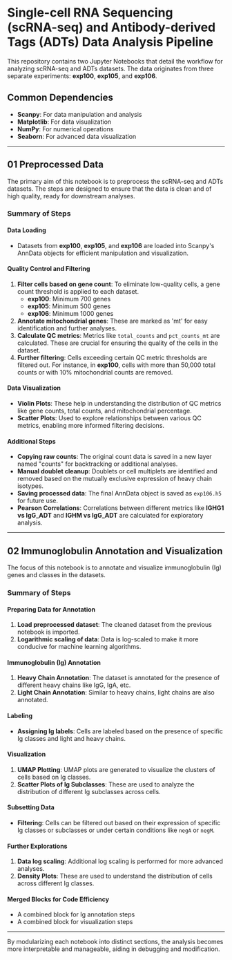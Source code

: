# Single-cell RNA Sequencing (scRNA-seq) and Antibody-derived Tags (ADTs) Data Analysis Pipeline

This repository contains two Jupyter Notebooks that detail the workflow for analyzing scRNA-seq and ADTs datasets. The data originates from three separate experiments: **exp100**, **exp105**, and **exp106**.

## Common Dependencies

- **Scanpy**: For data manipulation and analysis
- **Matplotlib**: For data visualization
- **NumPy**: For numerical operations
- **Seaborn**: For advanced data visualization

---

## 01 Preprocessed Data

The primary aim of this notebook is to preprocess the scRNA-seq and ADTs datasets. The steps are designed to ensure that the data is clean and of high quality, ready for downstream analyses.

### Summary of Steps

#### Data Loading

- Datasets from **exp100**, **exp105**, and **exp106** are loaded into Scanpy's AnnData objects for efficient manipulation and visualization.

#### Quality Control and Filtering

1. **Filter cells based on gene count**: To eliminate low-quality cells, a gene count threshold is applied to each dataset.
    - **exp100**: Minimum 700 genes
    - **exp105**: Minimum 500 genes
    - **exp106**: Minimum 1000 genes
2. **Annotate mitochondrial genes**: These are marked as 'mt' for easy identification and further analyses.
3. **Calculate QC metrics**: Metrics like `total_counts` and `pct_counts_mt` are calculated. These are crucial for ensuring the quality of the cells in the dataset.
4. **Further filtering**: Cells exceeding certain QC metric thresholds are filtered out. For instance, in **exp100**, cells with more than 50,000 total counts or with 10% mitochondrial counts are removed.

#### Data Visualization

- **Violin Plots**: These help in understanding the distribution of QC metrics like gene counts, total counts, and mitochondrial percentage.
- **Scatter Plots**: Used to explore relationships between various QC metrics, enabling more informed filtering decisions.

#### Additional Steps

- **Copying raw counts**: The original count data is saved in a new layer named "counts" for backtracking or additional analyses.
- **Manual doublet cleanup**: Doublets or cell multiplets are identified and removed based on the mutually exclusive expression of heavy chain isotypes.
- **Saving processed data**: The final AnnData object is saved as `exp106.h5` for future use.
- **Pearson Correlations**: Correlations between different metrics like **IGHG1 vs IgG_ADT** and **IGHM vs IgG_ADT** are calculated for exploratory analysis.

---

## 02 Immunoglobulin Annotation and Visualization

The focus of this notebook is to annotate and visualize immunoglobulin (Ig) genes and classes in the datasets.

### Summary of Steps

#### Preparing Data for Annotation

1. **Load preprocessed dataset**: The cleaned dataset from the previous notebook is imported.
2. **Logarithmic scaling of data**: Data is log-scaled to make it more conducive for machine learning algorithms.

#### Immunoglobulin (Ig) Annotation

1. **Heavy Chain Annotation**: The dataset is annotated for the presence of different heavy chains like IgG, IgA, etc.
2. **Light Chain Annotation**: Similar to heavy chains, light chains are also annotated.

#### Labeling

- **Assigning Ig labels**: Cells are labeled based on the presence of specific Ig classes and light and heavy chains.

#### Visualization

1. **UMAP Plotting**: UMAP plots are generated to visualize the clusters of cells based on Ig classes.
2. **Scatter Plots of Ig Subclasses**: These are used to analyze the distribution of different Ig subclasses across cells.

#### Subsetting Data

- **Filtering**: Cells can be filtered out based on their expression of specific Ig classes or subclasses or under certain conditions like `negA` or `negM`.

#### Further Explorations

1. **Data log scaling**: Additional log scaling is performed for more advanced analyses.
2. **Density Plots**: These are used to understand the distribution of cells across different Ig classes.

#### Merged Blocks for Code Efficiency

- A combined block for Ig annotation steps
- A combined block for visualization steps

---

By modularizing each notebook into distinct sections, the analysis becomes more interpretable and manageable, aiding in debugging and modification.


